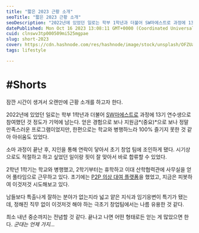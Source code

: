 ```yaml
---
title: "짧은 2023 근황 소개"
seoTitle: "짧은 2023 근황 소개"
seoDescription: "2022년에 있었던 일로는 학부 1학년과 더불어 SW마에스트로 과정에 13기 연수생으로 참여했던 것 정도가 기억에 남는다. 얻은 경험으로 보나 지원금(중요)으로 보나 정말 만족스러운 프로그램이었지만, 한편으로는 학교와 병행하느라 100% 즐기지 못한 것 같아 아쉬움도 있었다."
datePublished: Mon Oct 16 2023 13:08:11 GMT+0000 (Coordinated Universal Time)
cuid: clnswv3tp000509mi525mgpae
slug: short-2023
cover: https://cdn.hashnode.com/res/hashnode/image/stock/unsplash/OFZUaeYKP3k/upload/47284c21f6f1a11eb51bc5bd602ab517.jpeg
tags: lifestyle

---
```


# #Shorts

잠깐 시간이 생겨서 오랜만에 근황 소개를 하고자 한다.

2022년에 있었던 일로는 학부 1학년과 더불어 [SW마에스트로](https://blog.chanhyo.dev/sw-maestro-13) 과정에 13기 연수생으로 참여했던 것 정도가 기억에 남는다. 얻은 경험으로 보나 지원금*(중요)*으로 보나 정말 만족스러운 프로그램이었지만, 한편으로는 학교와 병행하느라 100% 즐기지 못한 것 같아 아쉬움도 있었다.

소마 과정이 끝난 후, 지인을 통해 연락이 닿아서 초기 창업 팀에 조인하게 됐다. 시기상으로도 적절하고 하고 싶었던 일이랑 핏이 잘 맞아서 바로 합류할 수 있었다.

2학년 1학기는 학교와 병행했고, 2학기부터는 휴학하고 이대 산학협력관에 사무실을 얻어 풀타임으로 근무하고 있다. 초기에는 [P2P 의상 대여 플랫폼](https://unnicloset.com/)을 했었고, 지금은 피봇하여 이것저것 시도해보고 있다.

남들보다 특출나게 잘하는 분야가 없는지라 넓고 얕은 지식과 임기응변이 특기가 됐는데, 정해진 직무 없이 이것저것 해야 하는 극초기 창업팀에서는 나름 유용한 것 같다.

최소 내년 중순까지는 전념할 것 같다. 끝나고 나면 어떤 형태로든 얻는 게 많았으면 한다. *군대는 언제 가지...*